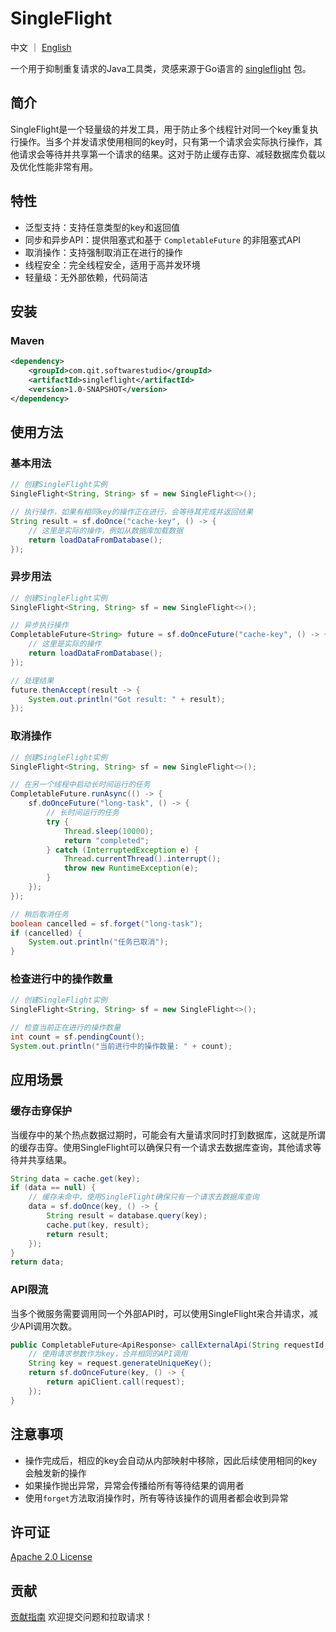 # SingleFlight

中文 ｜ [English](./README.md)

一个用于抑制重复请求的Java工具类，灵感来源于Go语言的 [singleflight](https://golang.org/x/sync/singleflight) 包。

## 简介

SingleFlight是一个轻量级的并发工具，用于防止多个线程针对同一个key重复执行操作。当多个并发请求使用相同的key时，只有第一个请求会实际执行操作，其他请求会等待并共享第一个请求的结果。这对于防止缓存击穿、减轻数据库负载以及优化性能非常有用。

## 特性

- 泛型支持：支持任意类型的key和返回值
- 同步和异步API：提供阻塞式和基于 `CompletableFuture` 的非阻塞式API
- 取消操作：支持强制取消正在进行的操作
- 线程安全：完全线程安全，适用于高并发环境
- 轻量级：无外部依赖，代码简洁

## 安装

### Maven

```xml
<dependency>
    <groupId>com.qit.softwarestudio</groupId>
    <artifactId>singleflight</artifactId>
    <version>1.0-SNAPSHOT</version>
</dependency>
```

## 使用方法

### 基本用法

```java
// 创建SingleFlight实例
SingleFlight<String, String> sf = new SingleFlight<>();

// 执行操作，如果有相同key的操作正在进行，会等待其完成并返回结果
String result = sf.doOnce("cache-key", () -> {
    // 这里是实际的操作，例如从数据库加载数据
    return loadDataFromDatabase();
});
```

### 异步用法

```java
// 创建SingleFlight实例
SingleFlight<String, String> sf = new SingleFlight<>();

// 异步执行操作
CompletableFuture<String> future = sf.doOnceFuture("cache-key", () -> {
    // 这里是实际的操作
    return loadDataFromDatabase();
});

// 处理结果
future.thenAccept(result -> {
    System.out.println("Got result: " + result);
});
```

### 取消操作

```java
// 创建SingleFlight实例
SingleFlight<String, String> sf = new SingleFlight<>();

// 在另一个线程中启动长时间运行的任务
CompletableFuture.runAsync(() -> {
    sf.doOnceFuture("long-task", () -> {
        // 长时间运行的任务
        try {
            Thread.sleep(10000);
            return "completed";
        } catch (InterruptedException e) {
            Thread.currentThread().interrupt();
            throw new RuntimeException(e);
        }
    });
});

// 稍后取消任务
boolean cancelled = sf.forget("long-task");
if (cancelled) {
    System.out.println("任务已取消");
}
```

### 检查进行中的操作数量

```java
// 创建SingleFlight实例
SingleFlight<String, String> sf = new SingleFlight<>();

// 检查当前正在进行的操作数量
int count = sf.pendingCount();
System.out.println("当前进行中的操作数量: " + count);
```

## 应用场景

### 缓存击穿保护

当缓存中的某个热点数据过期时，可能会有大量请求同时打到数据库，这就是所谓的缓存击穿。使用SingleFlight可以确保只有一个请求去数据库查询，其他请求等待并共享结果。

```java
String data = cache.get(key);
if (data == null) {
    // 缓存未命中，使用SingleFlight确保只有一个请求去数据库查询
    data = sf.doOnce(key, () -> {
        String result = database.query(key);
        cache.put(key, result);
        return result;
    });
}
return data;
```

### API限流

当多个微服务需要调用同一个外部API时，可以使用SingleFlight来合并请求，减少API调用次数。

```java
public CompletableFuture<ApiResponse> callExternalApi(String requestId, ApiRequest request) {
    // 使用请求参数作为key，合并相同的API调用
    String key = request.generateUniqueKey();
    return sf.doOnceFuture(key, () -> {
        return apiClient.call(request);
    });
}
```

## 注意事项

- 操作完成后，相应的key会自动从内部映射中移除，因此后续使用相同的key会触发新的操作
- 如果操作抛出异常，异常会传播给所有等待结果的调用者
- 使用`forget`方法取消操作时，所有等待该操作的调用者都会收到异常

## 许可证

[Apache 2.0 License](LICENSE)

## 贡献

[贡献指南](./CONTRIBUTING_zh.md)
欢迎提交问题和拉取请求！
